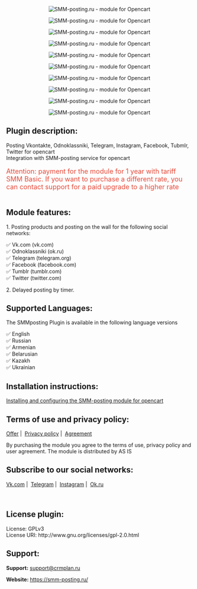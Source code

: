 <p style="text-align:center"><img alt="SMM-posting.ru - module for Opencart" src="https://smm-posting.ru/images/opencart/english/1.jpg" /></p>

<p style="text-align:center"><img alt="SMM-posting.ru - module for Opencart" src="https://smm-posting.ru/images/opencart/english/2.jpg" /></p>

<p style="text-align:center"><img alt="SMM-posting.ru - module for Opencart" src="https://smm-posting.ru/images/opencart/english/3.jpg" /></p>

<p style="text-align:center"><img alt="SMM-posting.ru - module for Opencart" src="https://smm-posting.ru/images/opencart/english/4.jpg" /></p>

<p style="text-align:center"><img alt="SMM-posting.ru - module for Opencart" src="https://smm-posting.ru/images/opencart/english/5.jpg" /></p>

<p style="text-align:center"><img alt="SMM-posting.ru - module for Opencart" src="https://smm-posting.ru/images/opencart/english/6.jpg" /></p>

<p  style="text-align:center"><img alt="SMM-posting.ru - module for Opencart" src="https://smm-posting.ru/images/opencart/english/7.jpg" /></p>

<p style="text-align:center"><img alt="SMM-posting.ru - module for Opencart" src="https://smm-posting.ru/images/opencart/english/8.jpg" /></p>

<p style="text-align:center"><img alt="SMM-posting.ru - module for Opencart" src="https://smm-posting.ru/images/opencart/english/9.jpg" /></p>
<p style="text-align:center"><img alt="SMM-posting.ru - module for Opencart" src="https://smm-posting.ru/images/opencart/english/10.jpg" /></p>


<h2><strong>Plugin description:</strong></h2>

<p>Posting Vkontakte, Odnoklassniki, Telegram, Instagram, Facebook, Tubmlr, Twitter for opencart <br />
   Integration with SMM-posting service for opencart<br />
&nbsp;<br />
<span style="color:#e74c3c"><span style="font-size:18px">Attention: payment for the module for 1 year with tariff SMM Basic. If you want to purchase a different rate, you can contact support for a paid upgrade to a higher rate</span></span><br />
&nbsp;</p>

<h2><strong>Module features:</strong></h2>

<p>1. Posting products and posting on the wall for the following social networks:</p>

<p>✅ Vk.com (vk.com)<br />
✅ Odnoklassniki (ok.ru)<br />
✅ Telegram (telegram.org)<br />
✅ Facebook (facebook.com)<br />
✅ Tumblr (tumblr.com)<br />
✅ Twitter (twitter.com)</p>

<p>2. Delayed posting by timer.</p>

<h2><strong>Supported Languages:</strong></h2>

<p>The SMMposting Plugin is available in the following language versions</p>

<p>
✅ English<br />
✅ Russian<br />
✅ Armenian<br />
✅ Belarusian<br />
✅ Kazakh<br />
✅ Ukrainian<br />
</p>


<h2><strong>Installation instructions:</strong></h2>

<p><a href="https://smm-posting.ru/knowledges/kak-ustanovit-modul-dlya-opencart?utm_campaign=module-opencart&utm_source=opencart.com">
Installing and configuring the SMM-posting module for opencart</a></p>

<h2><strong>Terms of use and privacy policy:</strong></h2>

<p><a href="https://smm-posting.ru/pages/offer?utm_campaign=module-opencart&utm_source=opencart.com">Offer</a>&nbsp;|&nbsp;
<a href="https://smm-posting.ru/pages/privacy?utm_campaign=module-opencart&utm_source=opencart.com">Privacy policy</a>&nbsp;|&nbsp;
<a href="https://smm-posting.ru/pages/agreement?utm_campaign=module-opencart&utm_source=opencart.com">Agreement</a></p>

<p>By purchasing the module you agree to the terms of use, privacy policy and user agreement. The module is distributed by AS IS</p>


<h2><strong>Subscribe to our social networks:</strong></h2>

<p>
<a href="https://vk.com/smm_posting_ru">Vk.com</a>&nbsp;|&nbsp;
<a href="https://t.me/smm_posting">Telegram</a>&nbsp;|&nbsp;
<a href="https://www.instagram.com/smmposting/">Instagram</a>&nbsp;|&nbsp;
<a href="https://ok.ru/group/56305777508594">Ok.ru</a>
</p>

<p>&nbsp;</p>

<h2><strong>License plugin:</strong></h2>
License: GPLv3
<br>License URI: http://www.gnu.org/licenses/gpl-2.0.html

<h2><strong>Support:</strong></h2>

<p><strong>Support:</strong>&nbsp;<a href="mailto:support@crmplan.ru">support@crmplan.ru</a></p>
<p><strong>Website:&nbsp;</strong><a href="https://smm-posting.ru/?utm_campaign=module-opencart&utm_source=opencart.com" rel="external nofollow noopener" target="_blank">https://smm-posting.ru/</a></p>
